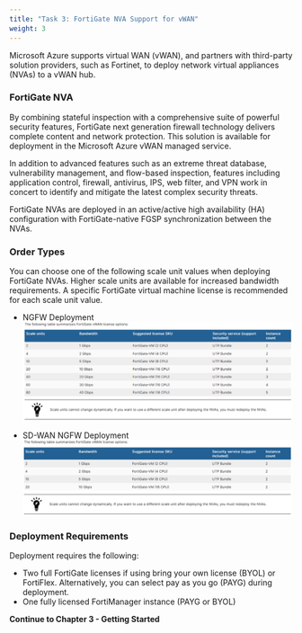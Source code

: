 ```yaml
---
title: "Task 3: FortiGate NVA Support for vWAN"
weight: 3
---
```




Microsoft Azure supports virtual WAN (vWAN), and partners with third-party solution providers, such as Fortinet, to deploy network virtual appliances (NVAs) to a vWAN hub.

### FortiGate NVA
By combining stateful inspection with a comprehensive suite of powerful security features, FortiGate next generation firewall technology delivers complete content and network protection. This solution is available for deployment in the Microsoft Azure vWAN managed service.

In addition to advanced features such as an extreme threat database, vulnerability management, and flow-based inspection, features including application control, firewall, antivirus, IPS, web filter, and VPN work in concert to identify and mitigate the latest complex security threats.

FortiGate NVAs are deployed in an active/active high availability (HA) configuration with FortiGate-native FGSP synchronization between the NVAs.


### Order Types
You can choose one of the following scale unit values when deploying FortiGate NVAs.  Higher scale units are available for increased bandwidth requirements. A specific FortiGate virtual machine license is recommended for each scale unit value.

- NGFW Deployment
![](../images/2_3-fortigate-support-vwan-ngfw.PNG)

- SD-WAN NGFW Deployment
![](../images/2_3-fortigate-support-vwan-sdwan-ngfw.PNG)


### Deployment Requirements
Deployment requires the following:
- Two full FortiGate licenses if using bring your own license (BYOL) or FortiFlex. Alternatively, you can select pay as you go (PAYG) during deployment.
- One fully licensed FortiManager instance (PAYG or BYOL)

**Continue to Chapter 3 - Getting Started**